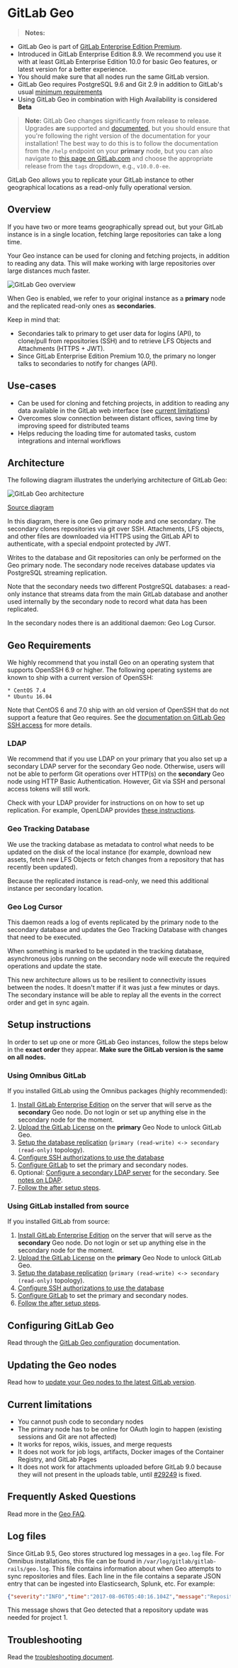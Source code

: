 # GitLab Geo

> **Notes:**
- GitLab Geo is part of [GitLab Enterprise Edition Premium][ee].
- Introduced in GitLab Enterprise Edition 8.9.
  We recommend you use it with at least GitLab Enterprise Edition 10.0 for
  basic Geo features, or latest version for a better experience.
- You should make sure that all nodes run the same GitLab version.
- GitLab Geo requires PostgreSQL 9.6 and Git 2.9 in addition to GitLab's usual
  [minimum requirements](../install/requirements.md)
- Using GitLab Geo in combination with High Availability is considered **Beta**

>**Note:**
GitLab Geo changes significantly from release to release. Upgrades **are**
supported and [documented](#updating-the-geo-nodes), but you should ensure that
you're following the right version of the documentation for your installation!
The best way to do this is to follow the documentation from the `/help` endpoint
on your **primary** node, but you can also navigate to [this page on GitLab.com](https://gitlab.com/gitlab-org/gitlab-ee/blob/master/doc/gitlab-geo/README.md)
and choose the appropriate release from the `tags` dropdown, e.g., `v10.0.0-ee`.

GitLab Geo allows you to replicate your GitLab instance to other geographical
locations as a read-only fully operational version.

## Overview

If you have two or more teams geographically spread out, but your GitLab
instance is in a single location, fetching large repositories can take a long
time.

Your Geo instance can be used for cloning and fetching projects, in addition to
reading any data. This will make working with large repositories over large
distances much faster.

![GitLab Geo overview](img/geo-overview.png)

When Geo is enabled, we refer to your original instance as a **primary** node
and the replicated read-only ones as **secondaries**.

Keep in mind that:

- Secondaries talk to primary to get user data for logins (API), to
  clone/pull from repositories (SSH) and to retrieve LFS Objects and Attachments 
  (HTTPS + JWT).
- Since GitLab Enterprise Edition Premium 10.0, the primary no longer talks to 
  secondaries to notify for changes (API).

## Use-cases

- Can be used for cloning and fetching projects, in addition
to reading any data available in the GitLab web interface (see [current limitations](#current-limitations))
- Overcomes slow connection between distant offices, saving time by
improving speed for distributed teams
- Helps reducing the loading time for automated tasks,
custom integrations and internal workflows

## Architecture

The following diagram illustrates the underlying architecture of GitLab Geo:

![GitLab Geo architecture](img/geo-architecture.png)

[Source diagram](https://docs.google.com/drawings/d/1Abw0P_H0Ew1-2Lj_xPDRWP87clGIke-1fil7_KQqrtE/edit)

In this diagram, there is one Geo primary node and one secondary. The
secondary clones repositories via git over SSH. Attachments, LFS objects, and
other files are downloaded via HTTPS using the GitLab API to authenticate,
with a special endpoint protected by JWT.

Writes to the database and Git repositories can only be performed on the Geo
primary node. The secondary node receives database updates via PostgreSQL
streaming replication.

Note that the secondary needs two different PostgreSQL databases: a read-only
instance that streams data from the main GitLab database and another used
internally by the secondary node to record what data has been replicated.

In the secondary nodes there is an additional daemon: Geo Log Cursor.

## Geo Requirements

We highly recommend that you install Geo on an operating system that supports
OpenSSH 6.9 or higher. The following operating systems are known to ship with a
current version of OpenSSH:

    * CentOS 7.4
    * Ubuntu 16.04

Note that CentOS 6 and 7.0 ship with an old version of OpenSSH that do not
support a feature that Geo requires. See the [documentation on GitLab Geo SSH
access](ssh.md) for more details.

### LDAP

We recommend that if you use LDAP on your primary that you also set up a
secondary LDAP server for the secondary Geo node. Otherwise, users will not be
able to perform Git operations over HTTP(s) on the **secondary** Geo node
using HTTP Basic Authentication. However, Git via SSH and personal access
tokens will still work.

Check with your LDAP provider for instructions on on how to set up
replication. For example, OpenLDAP provides [these
instructions](https://www.openldap.org/doc/admin24/replication.html).

### Geo Tracking Database

We use the tracking database as metadata to control what needs to be
updated on the disk of the local instance (for example, download new assets,
fetch new LFS Objects or fetch changes from a repository that has recently been
updated).

Because the replicated instance is read-only, we need this additional instance
per secondary location.

### Geo Log Cursor

This daemon reads a log of events replicated by the primary node to the secondary
database and updates the Geo Tracking Database with changes that need to be
executed.

When something is marked to be updated in the tracking database, asynchronous
jobs running on the secondary node will execute the required operations and
update the state.

This new architecture allows us to be resilient to connectivity issues between the
nodes. It doesn't matter if it was just a few minutes or days. The secondary
instance will be able to replay all the events in the correct order and get in 
sync again.

## Setup instructions

In order to set up one or more GitLab Geo instances, follow the steps below in
the **exact order** they appear. **Make sure the GitLab version is the same on
all nodes.**

### Using Omnibus GitLab

If you installed GitLab using the Omnibus packages (highly recommended):

1. [Install GitLab Enterprise Edition][install-ee] on the server that will serve
   as the **secondary** Geo node. Do not login or set up anything else in the
   secondary node for the moment.
1. [Upload the GitLab License](../user/admin_area/license.md) on the **primary** Geo Node to unlock GitLab Geo.
1. [Setup the database replication](database.md) (`primary (read-write) <-> secondary (read-only)` topology).
1. [Configure SSH authorizations to use the database](ssh.md)
1. [Configure GitLab](configuration.md) to set the primary and secondary nodes.
1. Optional: [Configure a secondary LDAP server](../administration/auth/ldap.md) for the secondary. See [notes on LDAP](#ldap).
1. [Follow the after setup steps](after_setup.md).

[install-ee]: https://about.gitlab.com/downloads-ee/ "GitLab Enterprise Edition Omnibus packages downloads page"

### Using GitLab installed from source

If you installed GitLab from source:

1. [Install GitLab Enterprise Edition][install-ee-source] on the server that
   will serve as the **secondary** Geo node. Do not login or set up anything
   else in the secondary node for the moment.
1. [Upload the GitLab License](../user/admin_area/license.md) on the **primary** Geo Node to unlock GitLab Geo.
1. [Setup the database replication](database_source.md) (`primary (read-write) <-> secondary (read-only)` topology).
1. [Configure SSH authorizations to use the database](ssh.md)
1. [Configure GitLab](configuration_source.md) to set the primary and secondary
   nodes.
1. [Follow the after setup steps](after_setup.md).

[install-ee-source]: https://docs.gitlab.com/ee/install/installation.html "GitLab Enterprise Edition installation from source"

## Configuring GitLab Geo

Read through the [GitLab Geo configuration](configuration.md) documentation.

## Updating the Geo nodes

Read how to [update your Geo nodes to the latest GitLab version](updating_the_geo_nodes.md).

## Current limitations

- You cannot push code to secondary nodes
- The primary node has to be online for OAuth login to happen (existing
  sessions and Git are not affected)
- It works for repos, wikis, issues, and merge requests
- It does not work for job logs, artifacts, Docker images of the Container
  Registry, and GitLab Pages
- It does not work for attachments uploaded before GitLab 9.0 because they will
  not present in the uploads table, until
  [#29249](https://gitlab.com/gitlab-org/gitlab-ce/issues/29240) is fixed.

## Frequently Asked Questions

Read more in the [Geo FAQ](faq.md).

## Log files

Since GitLab 9.5, Geo stores structured log messages in a `geo.log` file. For
Omnibus installations, this file can be found in
`/var/log/gitlab/gitlab-rails/geo.log`. This file contains information about
when Geo attempts to sync repositories and files. Each line in the file contains a
separate JSON entry that can be ingested into Elasticsearch, Splunk, etc. For
example:

```json
{"severity":"INFO","time":"2017-08-06T05:40:16.104Z","message":"Repository update","project_id":1,"source":"repository","resync_repository":true,"resync_wiki":true,"class":"Gitlab::Geo::LogCursor::Daemon","cursor_delay_s":0.038}
```

This message shows that Geo detected that a repository update was needed for project 1.

## Troubleshooting

Read the [troubleshooting document](troubleshooting.md).

[ee]: https://about.gitlab.com/gitlab-ee/ "GitLab Enterprise Edition landing page"
[install-ee]: https://about.gitlab.com/downloads-ee/ "GitLab Enterprise Edition Omnibus packages downloads page"
[install-ee-source]: https://docs.gitlab.com/ee/install/installation.html "GitLab Enterprise Edition installation from source"
